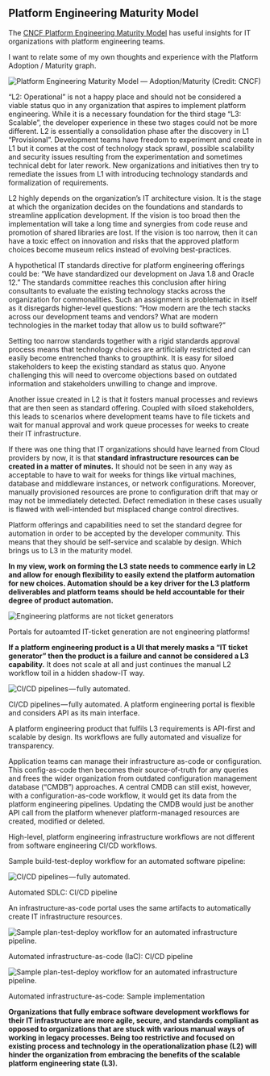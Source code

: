 ## Platform Engineering Maturity Model

The [CNCF Platform Engineering Maturity Model](https://tag-app-delivery.cncf.io/whitepapers/platform-eng-maturity-model/) has useful insights for IT organizations with platform engineering teams.

I want to relate some of my own thoughts and experience with the Platform Adoption / Maturity graph.

![Platform Engineering Maturity Model — Adoption/Maturity (Credit: CNCF)]([{{site.url}}/images/adoption-curve.jpg])


“L2: Operational” is not a happy place and should not be considered a viable status quo in any organization that aspires to implement platform engineering. While it is a necessary foundation for the third stage “L3: Scalable”, the developer experience in these two stages could not be more different. L2 is essentially a consolidation phase after the discovery in L1 “Provisional”. Development teams have freedom to experiment and create in L1 but it comes at the cost of technology stack sprawl, possible scalability and security issues resulting from the experimentation and sometimes technical debt for later rework. New organizations and initiatives then try to remediate the issues from L1 with introducing technology standards and formalization of requirements.

L2 highly depends on the organization’s IT architecture vision. It is the stage at which the organization decides on the foundations and standards to streamline application development. If the vision is too broad then the implementation will take a long time and synergies from code reuse and promotion of shared libraries are lost. If the vision is too narrow, then it can have a toxic effect on innovation and risks that the approved platform choices become museum relics instead of evolving best-practices.

A hypothetical IT standards directive for platform engineering offerings could be: “We have standardized our development on Java 1.8 and Oracle 12.” The standards committee reaches this conclusion after hiring consultants to evaluate the existing technology stacks across the organization for commonalities. Such an assignment is problematic in itself as it disregards higher-level questions: “How modern are the tech stacks across our development teams and vendors? What are modern technologies in the market today that allow us to build software?”

Setting too narrow standards together with a rigid standards approval process means that technology choices are artificially restricted and can easily become entrenched thanks to groupthink. It is easy for siloed stakeholders to keep the existing standard as status quo. Anyone challenging this will need to overcome objections based on outdated information and stakeholders unwilling to change and improve.

Another issue created in L2 is that it fosters manual processes and reviews that are then seen as standard offering. Coupled with siloed stakeholders, this leads to scenarios where development teams have to file tickets and wait for manual approval and work queue processes for weeks to create their IT infrastructure.

If there was one thing that IT organizations should have learned from Cloud providers by now, it is that **standard infrastructure resources can be created in a matter of minutes.** It should not be seen in any way as acceptable to have to wait for weeks for things like virtual machines, database and middleware instances, or network configurations. Moreover, manually provisioned resources are prone to configuration drift that may or may not be immediately detected. Defect remediation in these cases usually is flawed with well-intended but misplaced change control directives.

Platform offerings and capabilities need to set the standard degree for automation in order to be accepted by the developer community. This means that they should be self-service and scalable by design. Which brings us to L3 in the maturity model.

**In my view, work on forming the L3 state needs to commence early in L2 and allow for enough flexibility to easily extend the platform automation for new choices. Automation should be a key driver for the L3 platform deliverables and platform teams should be held accountable for their degree of product automation.**




![Engineering platforms are not ticket generators]([{{site.url}}/images/no-ticket.png])

Portals for autoamted IT-ticket generation are not engineering platforms!

**If a platform engineering product is a UI that merely masks a “IT ticket generator” then the product is a failure and cannot be considered a L3 capability.** It does not scale at all and just continues the manual L2 workflow toil in a hidden shadow-IT way.

![CI/CD pipelines — fully automated.]([{{site.url}}/images/bot.png])

CI/CD pipelines — fully automated.
A platform engineering portal is flexible and considers API as its main interface.

A platform engineering product that fulfils L3 requirements is API-first and scalable by design. Its workflows are fully automated and visualize for transparency.

Application teams can manage their infrastructure as-code or configuration. This config-as-code then becomes their source-of-truth for any queries and frees the wider organization from outdated configuration management database (“CMDB”) approaches. A central CMDB can still exist, however, with a configuration-as-code workflow, it would get its data from the platform engineering pipelines. Updating the CMDB would just be another API call from the platform whenever platform-managed resources are created, modified or deleted.

High-level, platform engineering infrastructure workflows are not different from software engineering CI/CD workflows.

Sample build-test-deploy workflow for an automated software pipeline:

![CI/CD pipelines — fully automated.]([{{site.url}}/images/sdlc-pipeline.png])

Automated SDLC: CI/CD pipeline

An infrastructure-as-code portal uses the same artifacts to automatically create IT infrastructure resources.

![Sample plan-test-deploy workflow for an automated infrastructure pipeline.]([{{site.url}}/images/IaC-pipeline.png])

Automated infrastructure-as-code (IaC): CI/CD pipeline

![Sample plan-test-deploy workflow for an automated infrastructure pipeline.]([{{site.url}}/images/IaC-pipeline-implementation.png])

Automated infrastructure-as-code: Sample implementation

**Organizations that fully embrace software development workflows for their IT infrastructure are more agile, secure, and standards compliant as opposed to organizations that are stuck with various manual ways of working in legacy processes. Being too restrictive and focused on existing process and technology in the operationalization phase (L2) will hinder the organization from embracing the benefits of the scalable platform engineering state (L3).**